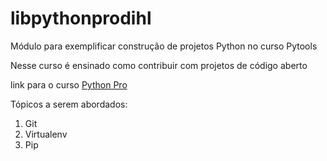 # libpythonprodihl
Módulo para exemplificar construção de projetos Python no curso Pytools

Nesse curso é ensinado como contribuir com projetos de código aberto

link para o curso [Python Pro](https://www.python.pro.br)


Tópicos a serem abordados:
 1. Git
 2. Virtualenv
 3. Pip
